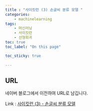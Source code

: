 ```yaml
---
title : "사이킷런 (3) 손글씨 분류 모델 "
categories:
    - machinelearning
tags:
    - 머신러닝
    - 사이킷런
    - 선형회귀
toc: true
toc_label: "On this page"

toc_sticky: true
    
---
```

## URL

네이버 블로그에서 이전하여 URL로 남깁니다.

Link : [사이킷런 (3) - 손글씨 분류 모델](https://blog.naver.com/lmj938/222356149377)
